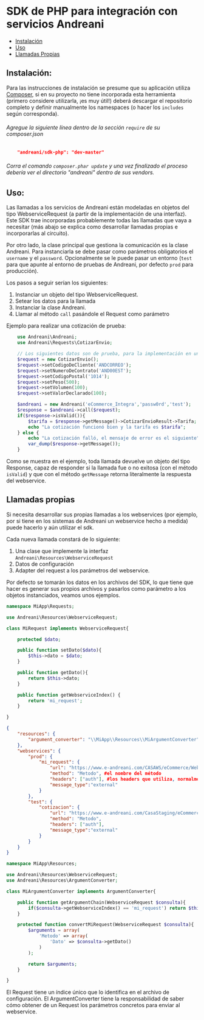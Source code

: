 # SDK de PHP para integración con servicios Andreani

* [Instalación](#instalacion)
* [Uso](#uso)
* [Llamadas Propias](#llamadas_propias)

<a name="instalacion"></a>
## Instalación:

Para las instrucciones de instalación se presume que su aplicación utiliza [Composer](https://getcomposer.org/), si en su proyecto no tiene incorporada esta herramienta (primero considere utilizarla, ¡es muy útil!) deberá descargar el repositorio completo y definir manualmente los namespaces (o hacer los `includes` según corresponda).

###### Agregue la siguiente línea dentro de la sección `require` de su composer.json

```json
    "andreani/sdk-php": "dev-master"
```

###### Corra el comando `composer.phar update` y una vez finalizado el proceso debería ver el directorio "andreani" dentro de sus vendors.

<a name="uso"></a>
## Uso:

Las llamadas a los servicios de Andreani están modeladas en objetos del tipo WebserviceRequest (a partir de la implementación de una interfaz). Este SDK trae incorporadas probablemente todas las llamadas que vaya a necesitar (más abajo se explica como desarrollar llamadas propias e incorporarlas al circuito).

Por otro lado, la clase principal que gestiona la comunicación es la clase Andreani. Para instanciarla se debe pasar como parámetros obligatorios el `username` y el `password`. Opcionalmente se le puede pasar un entorno (`test` para que apunte al entorno de pruebas de Andreani, por defecto `prod` para producción).

Los pasos a seguir serían los siguientes:

1. Instanciar un objeto del tipo WebserviceRequest.
2. Setear los datos para la llamada
3. Instanciar la clase Andreani.
4. Llamar al método `call` pasándole el Request como parámetro

Ejemplo para realizar una cotización de prueba:

```php
    use Andreani\Andreani;
    use Andreani\Requests\CotizarEnvio;

    // Los siguientes datos son de prueba, para la implementación en un entorno productivo deberán reemplazarse por los verdaderos
    $request = new CotizarEnvio();
    $request->setCodigoDeCliente('ANDCORREO');
    $request->setNumeroDeContrato('AND00EST');
    $request->setCodigoPostal('1014');
    $request->setPeso(500);
    $request->setVolumen(100);
    $request->setValorDeclarado(100);

    $andreani = new Andreani('eCommerce_Integra','passw0rd','test');
    $response = $andreani->call($request);
    if($response->isValid()){
        $tarifa = $response->getMessage()->CotizarEnvioResult->Tarifa;
        echo "La cotización funcionó bien y la tarifa es $tarifa";
    } else {
        echo "La cotización falló, el mensaje de error es el siguiente";
        var_dump($response->getMessage());
    }
```

Como se muestra en el ejemplo, toda llamada devuelve un objeto del tipo Response, capaz de responder si la llamada fue o no exitosa (con el método `isValid`) y que con el método `getMessage` retorna literalmente la respuesta del webservice.

<a name="llamadas_propias"></a>
## Llamadas propias

Si necesita desarrollar sus propias llamadas a los webservices (por ejemplo, por si tiene en los sistemas de Andreani un webservice hecho a medida) puede hacerlo y aún utilizar el sdk.

Cada nueva llamada constará de lo siguiente:

1. Una clase que implemente la interfaz `Andreani\Resources\WebserviceRequest`
2. Datos de configuración
3. Adapter del request a los parámetros del webservice.

Por defecto se tomarán los datos en los archivos del SDK, lo que tiene que hacer es generar sus propios archivos y pasarlos como parámetro a los objetos instanciados, veamos unos ejemplos.

```php
namespace MiApp\Requests;

use Andreani\Resources\WebserviceRequest;

class MiRequest implements WebserviceRequest{

    protected $dato;

    public function setDato($dato){
        $this->dato = $dato;
    }

    public function getDato(){
        return $this->dato;
    }

    public function getWebserviceIndex() {
        return 'mi_request';
    }

}
```

```json
{
    "resources": {
        "argument_converter": "\\MiApp\\Resources\\MiArgumentConverter"
    },
    "webservices": {
        "prod": {
            "mi_request": {
                "url": "https://www.e-andreani.com/CASAWS/eCommerce/WebserviceAMedida.svc?wsdl", #va la url real del webservice
                "method": "Metodo", #el nombre del método
                "headers": ["auth"], #los headers que utiliza, normalmente 'auth' cuando requiere autenticación o un array vacío cuando no la requiere
                "message_type":"external"
            }
        },
        "test": {
            "cotizacion": {
                "url": "https://www.e-andreani.com/CasaStaging/eCommerce/WebserviceAMedida.svc?wsdl",
                "method": "Metodo",
                "headers": ["auth"],
                "message_type":"external"
            }
        }
    }
}

```

```php
namespace MiApp\Resources;

use Andreani\Resources\WebserviceRequest;
use Andreani\Resources\ArgumentConverter;

class MiArgumentConverter implements ArgumentConverter{

    public function getArgumentChain(WebserviceRequest $consulta){
        if($consulta->getWebserviceIndex() == 'mi_request') return $this->convertMiRequest($consulta);
    }

    protected function convertMiRequest(WebserviceRequest $consulta){
        $arguments = array(
            'Metodo' => array(
                'Dato' => $consulta->getDato()
            )
        );

        return $arguments;
    }

}
```

El Request tiene un índice único que lo identifica en el archivo de configuración. El ArgumentConverter tiene la responsabilidad de saber cómo obtener de un Request los parámetros concretos para enviar al webservice.